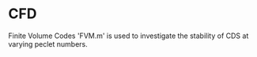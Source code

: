 # CFD
Finite Volume Codes
'FVM.m' is used to investigate the stability of CDS at varying peclet numbers. 
